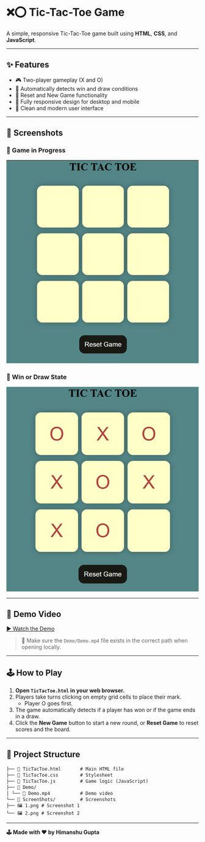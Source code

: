 # ❌⭕ Tic-Tac-Toe Game

A simple, responsive Tic-Tac-Toe game built using **HTML**, **CSS**, and **JavaScript**.

---

## ✨ Features

- 🎮 Two-player gameplay (X and O)
- 🧠 Automatically detects win and draw conditions
- 🔁 Reset and New Game functionality
- 📱 Fully responsive design for desktop and mobile
- 🧼 Clean and modern user interface

---

## 📸 Screenshots

### 🎲 Game in Progress
![Screenshot 1](ScreenShots/1.png)

### 🏁 Win or Draw State
![Screenshot 2](ScreenShots/2.png)

---

## 🎥 Demo Video

[▶️ Watch the Demo](Demo/Demo.mp4)

> 📁 Make sure the `Demo/Demo.mp4` file exists in the correct path when opening locally.

---

## 🕹️ How to Play

1. **Open `TicTacToe.html` in your web browser.**
2. Players take turns clicking on empty grid cells to place their mark.  
   - Player O goes first.
3. The game automatically detects if a player has won or if the game ends in a draw.
4. Click the **New Game** button to start a new round, or **Reset Game** to reset scores and the board.

---

## 📁 Project Structure
```
├── 📄 TicTacToe.html       # Main HTML file
├── 📄 TicTacToe.css        # Stylesheet
├── 📄 TicTacToe.js         # Game logic (JavaScript)
├── 📁 Demo/
│ └── 🎥 Demo.mp4           # Demo video
└── 📁 ScreenShots/         # Screenshots
├── 🖼️ 1.png # Screenshot 1
└── 🖼️ 2.png # Screenshot 2
```
---

**🕹️ Made with ❤️ by Himanshu Gupta**
